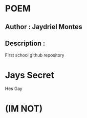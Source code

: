 # POEM
## Author : Jaydriel Montes
## Description : 
First school github repository
# Jays Secret 
Hes Gay 
# (IM NOT)
